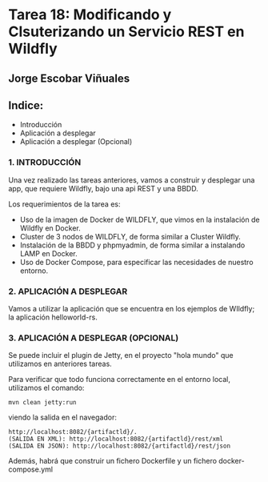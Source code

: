 # Tarea 18: Modificando y Clsuterizando un Servicio REST en Wildfly

  ## Jorge Escobar Viñuales

  ## Indice:
 - Introducción
 - Aplicación a desplegar
 - Aplicación a desplegar (Opcional)

 ### 1. INTRODUCCIÓN

Una vez realizado las tareas anteriores, vamos a construir y desplegar una app, que requiere Wildfly, bajo una api REST y una BBDD.

Los requerimientos de la tarea es:

  - Uso de la imagen de Docker de WILDFLY, que vimos en la instalación de Wildfly en Docker.
  - Cluster de 3 nodos de WILDFLY, de forma similar a Cluster Wildfly.
  - Instalación de la BBDD y phpmyadmin, de forma similar a instalando LAMP en Docker.
  - Uso de Docker Compose, para especificar las necesidades de nuestro entorno.

 ### 2. APLICACIÓN A DESPLEGAR

Vamos a utilizar la aplicación que se encuentra en los ejemplos de WIldfly; la aplicación helloworld-rs.

  ### 3. APLICACIÓN A DESPLEGAR (OPCIONAL)

Se puede incluir el plugin de Jetty, en el proyecto "hola mundo" que utilizamos en anteriores tareas.

Para verificar que todo funciona correctamente en el entorno local, utilizamos el comando:

    mvn clean jetty:run

viendo la salida en el navegador:

    http://localhost:8082/{artifactld}/.
    (SALIDA EN XML): http://localhost:8082/{artifactld}/rest/xml
    (SALIDA EN JSON): http://localhost:8082/{artifactld}/rest/json

Además, habrá que construir un fichero Dockerfile y un fichero docker-compose.yml
